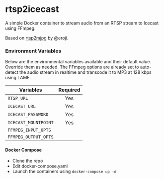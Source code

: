 # rtsp2icecast

A simple Docker container to stream audio from an RTSP stream to Icecast using FFmpeg. 

Based on [rtsp2mjpg](https://github.com/eroji/rtsp2mjpg) by @eroji. 

### Environment Variables

Below are the environmental variables available and their default value. Override them as needed. The FFmpeg options are already set to auto-detect the audio stream in realtime and transcode it to MP3 at 128 kbps using LAME. 

| Variables            | Required |
|----------------------|:--------:|
| `RTSP_URL`           | Yes      |
| `ICECAST_URL`        | Yes      |
| `ICECAST_PASSWORD`   | Yes      |
| `ICECAST_MOUNTPOINT` | Yes      |
| `FFMPEG_INPUT_OPTS`  |          |
| `FFMPEG_OUTPUT_OPTS` |          |


#### Docker Compose

- Clone the repo
- Edit docker-compose.yaml
- Launch the containers using `docker-compose up -d`
